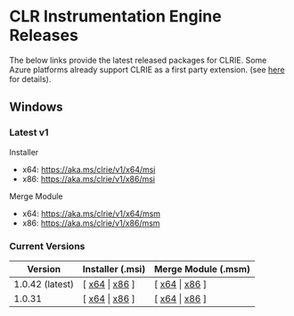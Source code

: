 # CLR Instrumentation Engine Releases

The below links provide the latest released packages for CLRIE. Some Azure platforms already support CLRIE as a first party extension. (see [here](scenarios/azure.md) for details).

## Windows

### Latest v1

Installer
* x64: https://aka.ms/clrie/v1/x64/msi
* x86: https://aka.ms/clrie/v1/x86/msi

Merge Module
* x64: https://aka.ms/clrie/v1/x64/msm
* x86: https://aka.ms/clrie/v1/x86/msm

### Current Versions

|Version|Installer (.msi)|Merge Module (.msm)|
|-|-|-|
|1.0.42 (latest)|[ [x64](https://aka.ms/clrie/1.0.42/x64/msi) \| [x86](https://aka.ms/clrie/1.0.42/x86/msi) ]|[ [x64](https://aka.ms/clrie/1.0.42/x64/msm) \| [x86](https://aka.ms/clrie/1.0.42/x86/msm) ]|
|1.0.31|[ [x64](https://aka.ms/clrie/1.0.31/x64/msi) \| [x86](https://aka.ms/clrie/1.0.31/x86/msi) ]|[ [x64](https://aka.ms/clrie/1.0.31/x64/msm) \| [x86](https://aka.ms/clrie/1.0.31/x86/msm) ]|
